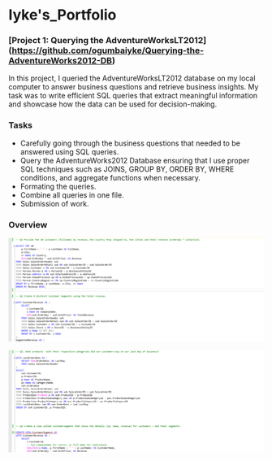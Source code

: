 # Iyke's_Portfolio
### [Project 1: Querying the AdventureWorksLT2012] (https://github.com/ogumbaiyke/Querying-the-AdventureWorks2012-DB)

In this project, I queried the AdventureWorksLT2012 database on my local computer to answer business questions and retrieve business insights. My task was to write efficient SQL queries that extract meaningful information and showcase how the data can be used for decision-making. 

### Tasks
* Carefully going through the business questions that needed to be answered using SQL queries. 
* Query the AdventureWorks2012 Database ensuring that l use proper SQL techniques such as JOINS, GROUP BY, ORDER BY, WHERE conditions, and aggregate functions when necessary. 
* Formating the queries. 
* Combine all queries in one file.
* Submission of work.

### Overview
![AdeventureWorks SQL Server Query Screenshot](images/Picture1.png)

![AdeventureWorks SQL Server Query Screenshot](images/Picture2.png)


